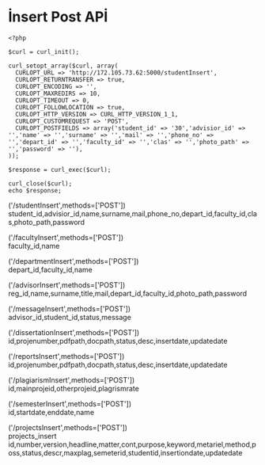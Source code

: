 # İnsert Post APİ
```
<?php

$curl = curl_init();

curl_setopt_array($curl, array(
  CURLOPT_URL => 'http://172.105.73.62:5000/studentInsert',
  CURLOPT_RETURNTRANSFER => true,
  CURLOPT_ENCODING => '',
  CURLOPT_MAXREDIRS => 10,
  CURLOPT_TIMEOUT => 0,
  CURLOPT_FOLLOWLOCATION => true,
  CURLOPT_HTTP_VERSION => CURL_HTTP_VERSION_1_1,
  CURLOPT_CUSTOMREQUEST => 'POST',
  CURLOPT_POSTFIELDS => array('student_id' => '30','advisior_id' => '','name' => '','surname' => '','mail' => '','phone_no' => '','depart_id' => '','faculty_id' => '','clas' => '','photo_path' => '','password' => ''),
));

$response = curl_exec($curl);

curl_close($curl);
echo $response;
```
('/studentInsert',methods=['POST'])  
student_id,advisior_id,name,surname,mail,phone_no,depart_id,faculty_id,clas,photo_path,password   
  
('/facultyInsert',methods=['POST'])   
faculty_id,name  
  
('/departmentInsert',methods=['POST'])  
depart_id,faculty_id,name  
  
('/advisorInsert',methods=['POST'])  
reg_id,name,surname,title,mail,depart_id,faculty_id,photo_path,password  
  
('/messageInsert',methods=['POST'])  
advisor_id,student_id,status,message  
  
('/dissertationInsert',methods=['POST'])  
id,projenumber,pdfpath,docpath,status,desc,insertdate,updatedate  
  
('/reportsInsert',methods=['POST'])  
id,projenumber,pdfpath,docpath,status,desc,insertdate,updatedate  
  
('/plagiarismInsert',methods=['POST'])  
id,mainprojeid,otherprojeid,plagrismrate  
  
('/semesterInsert',methods=['POST'])  
id,startdate,enddate,name  
  
('/projectsInsert',methods=['POST'])  
projects_insert  id,number,version,headline,matter,cont,purpose,keyword,metariel,method,poss,status,descr,maxplag,semeterid,studentid,insertiondate,updatedate  

